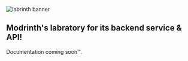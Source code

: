 ![labrinth banner](https://user-images.githubusercontent.com/12068027/100479891-d6bab300-30ac-11eb-8336-b4cad376a03d.png)

## Modrinth's labratory for its backend service & API!

Documentation coming soon™.
